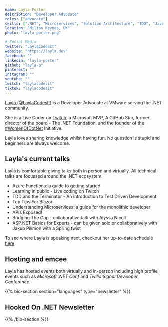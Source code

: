 ```yaml
---
name: Layla Porter
description: "Developer Advocate"
roles: ["advocate"]
skills: [".NET", "Microservices", "Solution Architecture", "TDD", "JavaScript", "Unity3D", "Azure Functions"]
location: "Milton Keynes, UK"
photo: "layla-porter.png"

# Social Media
twitter: "LaylaCodesIt"
website: "https://layla.dev"
facebook: ""
linkedin: "layla-porter"
github: "layla-p"
pinterest: ""
instagram: ""
youtube: ""
twitch: "laylacodesit"
tiktok: "laylacodesit"
---
```

<!-- markdownlint-disable MD041-->
[Layla (@LaylaCodesIt)](https://twitter.com/laylacodesit) is a Developer Advocate at VMware serving the .NET community.

She is a Live Coder on [Twitch](https://twitch.tv/laylacodesit), a Microsoft MVP, A GitHub Star, former director of the board - The .NET Foundation, and the founder of the [#WomenOfDotNet](https://womenofdot.net) Initiative.

Layla loves sharing knowledge whilst having fun. No question is stupid and beginners are always welcome.

## Layla's current talks

Layla is comfortable giving talks both in person and virtually. All technical talks are focussed around the .NET ecosystem.

- Azure Functions: a guide to getting started
- Learning in public - Live coding on Twitch
- TDD and the Terminator - An introduction to Test Driven Development
- Top Tips For Blazor
- Understanding Microservices: a guide for the monolithic developer
- APIs Exposed!
- Bridging The Gap - collaborative talk with Alyssa Nicoll
- ASP.NET Basics for Experts - can be given solo or collaboratively with Jakub Pilimon with a Spring twist

To see where Layla is speaking next, checkout her up-to-date schedule [here](https://www.layla.dev/#Appearances)

## Hosting and emcee

Layla has hosted events both virtually and in-person including high profile events such as _Microsoft .NET Conf_ and _Twilio Signal Developer Conference_.

{{% bio-section section="languages" type="newsletter" %}}

## Hooked On .NET Newsletter

{{% /bio-section %}}
